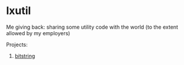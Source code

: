 # lxutil
Me giving back: sharing some utility code with the world (to the extent allowed by my employers)

Projects:

1) [bitstring](https://github.com/xxandy/lxutil/tree/main/bitstring)

